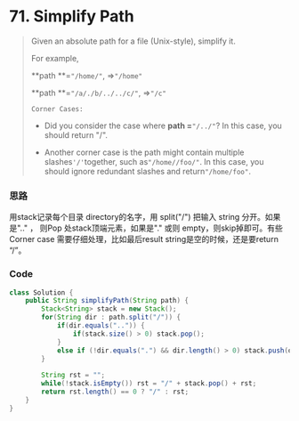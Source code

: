 # 71. Simplify Path

> Given an absolute path for a file \(Unix-style\), simplify it.
>
> For example,
>
> **path **=`"/home/"`, =&gt;`"/home"`
>
> **path **=`"/a/./b/../../c/"`, =&gt;`"/c"`
>
> `Corner Cases:`
>
> * Did you consider the case where **path =**`"/../"`?  In this case, you should return "/".
>
> * Another corner case is the path might contain multiple slashes`'/'`together, such as`"/home//foo/"`. In this case, you should ignore redundant slashes and return`"/home/foo"`.

### 思路

用stack记录每个目录 directory的名字，用 split\("/"\) 把输入 string 分开。如果是".." ， 则Pop 处stack顶端元素，如果是"." 或则 empty，则skip掉即可。有些Corner case 需要仔细处理，比如最后result string是空的时候，还是要return “/”。

### Code

```java
class Solution {
    public String simplifyPath(String path) {
        Stack<String> stack = new Stack();
        for(String dir : path.split("/")) {
            if(dir.equals("..")) {
                if(stack.size() > 0) stack.pop();
            } 
            else if (!dir.equals(".") && dir.length() > 0) stack.push(dir);
        }
        
        String rst = "";
        while(!stack.isEmpty()) rst = "/" + stack.pop() + rst;
        return rst.length() == 0 ? "/" : rst;
    }
}
```



